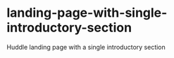 # landing-page-with-single-introductory-section
Huddle landing page with a single introductory section

